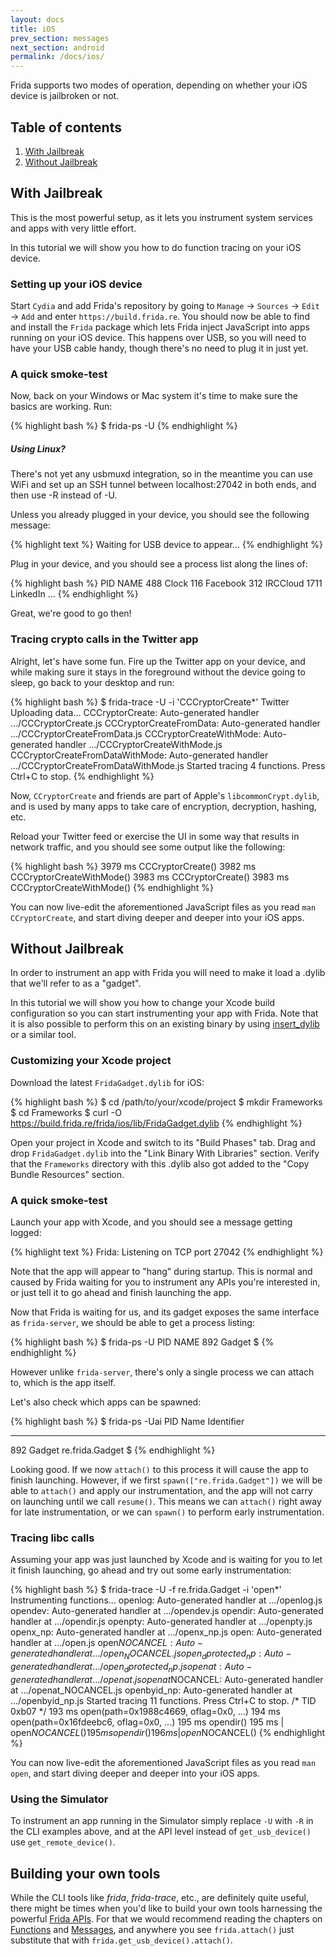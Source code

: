 ```yaml
---
layout: docs
title: iOS
prev_section: messages
next_section: android
permalink: /docs/ios/
---
```


Frida supports two modes of operation, depending on whether your iOS device
is jailbroken or not.

## Table of contents
  1. [With Jailbreak](#with-jailbreak)
  1. [Without Jailbreak](#without-jailbreak)

## With Jailbreak

This is the most powerful setup, as it lets you instrument system services and
apps with very little effort.

In this tutorial we will show you how to do function tracing on your iOS device.

### Setting up your iOS device

Start `Cydia` and add Frida's repository by going to `Manage` -> `Sources` ->
`Edit` -> `Add` and enter `https://build.frida.re`. You should now be able to
find and install the `Frida` package which lets Frida inject JavaScript into
apps running on your iOS device. This happens over USB, so you will need to have
your USB cable handy, though there's no need to plug it in just yet.

### A quick smoke-test

Now, back on your Windows or Mac system it's time to make sure the basics
are working. Run:

{% highlight bash %}
$ frida-ps -U
{% endhighlight %}

<div class="note info">
  <h5>Using Linux?</h5>
  <p>
    There's not yet any usbmuxd integration, so in the meantime you can use
    WiFi and set up an SSH tunnel between localhost:27042 in both ends, and
    then use -R instead of -U.
  </p>
</div>

Unless you already plugged in your device, you should see the following
message:

{% highlight text %}
Waiting for USB device to appear...
{% endhighlight %}

Plug in your device, and you should see a process list along the lines of:

{% highlight bash %}
 PID NAME
 488 Clock
 116 Facebook
 312 IRCCloud
1711 LinkedIn
…
{% endhighlight %}

Great, we're good to go then!

### Tracing crypto calls in the Twitter app

Alright, let's have some fun. Fire up the Twitter app on your device, and while
making sure it stays in the foreground without the device going to sleep, go
back to your desktop and run:

{% highlight bash %}
$ frida-trace -U -i 'CCCryptorCreate*' Twitter
Uploading data...
CCCryptorCreate: Auto-generated handler …/CCCryptorCreate.js
CCCryptorCreateFromData: Auto-generated handler …/CCCryptorCreateFromData.js
CCCryptorCreateWithMode: Auto-generated handler …/CCCryptorCreateWithMode.js
CCCryptorCreateFromDataWithMode: Auto-generated handler …/CCCryptorCreateFromDataWithMode.js
Started tracing 4 functions. Press Ctrl+C to stop.
{% endhighlight %}

Now, `CCryptorCreate` and friends are part of Apple's `libcommonCrypt.dylib`,
and is used by many apps to take care of encryption, decryption, hashing, etc.

Reload your Twitter feed or exercise the UI in some way that results in network
traffic, and you should see some output like the following:

{% highlight bash %}
3979 ms	CCCryptorCreate()
3982 ms	CCCryptorCreateWithMode()
3983 ms	CCCryptorCreate()
3983 ms	CCCryptorCreateWithMode()
{% endhighlight %}

You can now live-edit the aforementioned JavaScript files as you read
`man CCryptorCreate`, and start diving deeper and deeper into your iOS apps.

## Without Jailbreak

In order to instrument an app with Frida you will need to make it load a .dylib
that we'll refer to as a "gadget".

In this tutorial we will show you how to change your Xcode build configuration
so you can start instrumenting your app with Frida. Note that it is also
possible to perform this on an existing binary by using [insert_dylib](https://github.com/Tyilo/insert_dylib)
or a similar tool.

### Customizing your Xcode project

Download the latest `FridaGadget.dylib` for iOS:

{% highlight bash %}
$ cd /path/to/your/xcode/project
$ mkdir Frameworks
$ cd Frameworks
$ curl -O https://build.frida.re/frida/ios/lib/FridaGadget.dylib
{% endhighlight %}

Open your project in Xcode and switch to its "Build Phases" tab. Drag and
drop `FridaGadget.dylib` into the "Link Binary With Libraries" section.
Verify that the `Frameworks` directory with this .dylib also got added to
the "Copy Bundle Resources" section.

### A quick smoke-test

Launch your app with Xcode, and you should see a message getting logged:

{% highlight text %}
Frida: Listening on TCP port 27042
{% endhighlight %}

Note that the app will appear to "hang" during startup. This is normal and
caused by Frida waiting for you to instrument any APIs you're interested in,
or just tell it to go ahead and finish launching the app.

Now that Frida is waiting for us, and its gadget exposes the same interface
as `frida-server`, we should be able to get a process listing:

{% highlight bash %}
$ frida-ps -U
 PID NAME
 892 Gadget
$
{% endhighlight %}

However unlike `frida-server`, there's only a single process we can attach to,
which is the app itself.

Let's also check which apps can be spawned:

{% highlight bash %}
$ frida-ps -Uai
PID  Name    Identifier
---  ------  ---------------
892  Gadget  re.frida.Gadget
$
{% endhighlight %}

Looking good. If we now `attach()` to this process it will cause the app
to finish launching. However, if we first `spawn(["re.frida.Gadget"])` we will
be able to `attach()` and apply our instrumentation, and the app will not carry
on launching until we call `resume()`. This means we can `attach()` right away
for late instrumentation, or we can `spawn()` to perform early instrumentation.

### Tracing libc calls

Assuming your app was just launched by Xcode and is waiting for you to let it
finish launching, go ahead and try out some early instrumentation:

{% highlight bash %}
$ frida-trace -U -f re.frida.Gadget -i 'open*'
Instrumenting functions...
openlog: Auto-generated handler at …/openlog.js
opendev: Auto-generated handler at …/opendev.js
opendir: Auto-generated handler at …/opendir.js
openpty: Auto-generated handler at …/openpty.js
openx_np: Auto-generated handler at …/openx_np.js
open: Auto-generated handler at …/open.js
open$NOCANCEL: Auto-generated handler at …/open_NOCANCEL.js
open_dprotected_np: Auto-generated handler at …/open_dprotected_np.js
openat: Auto-generated handler at …/openat.js
openat$NOCANCEL: Auto-generated handler at …/openat_NOCANCEL.js
openbyid_np: Auto-generated handler at …/openbyid_np.js
Started tracing 11 functions. Press Ctrl+C to stop.
           /* TID 0xb07 */
   193 ms  open(path=0x1988c4669, oflag=0x0, ...)
   194 ms  open(path=0x16fdeebc6, oflag=0x0, ...)
   195 ms  opendir()
   195 ms     | open$NOCANCEL()
   195 ms  opendir()
   196 ms     | open$NOCANCEL()
{% endhighlight %}

You can now live-edit the aforementioned JavaScript files as you read
`man open`, and start diving deeper and deeper into your iOS apps.

### Using the Simulator

To instrument an app running in the Simulator simply replace `-U` with `-R`
in the CLI examples above, and at the API level instead of `get_usb_device()`
use `get_remote_device()`.

## Building your own tools

While the CLI tools like *frida*, *frida-trace*, etc., are definitely
quite useful, there might be times when you'd like to build your own tools
harnessing the powerful [Frida APIs](/docs/javascript-api/). For that we would
recommend reading the chapters on [Functions](/docs/functions) and
[Messages](/docs/functions), and anywhere you see `frida.attach()` just
substitute that with `frida.get_usb_device().attach()`.
